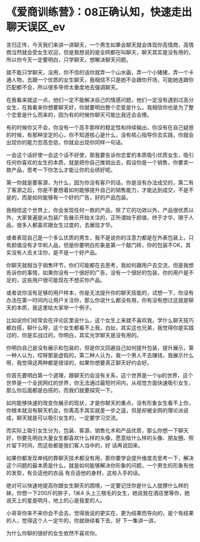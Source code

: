 # 《爱商训练营》：08正确认知，快速走出聊天误区_ev

言归正传，今天我们来讲一讲聊天，一个男生如果会聊天就会体现你高情商，高情商当然就会受女生欢迎，但是我想说的是全网都在叫聊天，聊天其实是没有用的，所以你今天一定要明白，只学聊天，想解决聊天问题。

就不能只学聊天，没用，你不信的话你就弄一个山水画，弄一个小猪猪，弄一个卡通人物，去跟一个优质的女生聊天，我相信不只是她不会跟你开场，可能她连跟你匹配都不会，所以很多导师太重度地去强调聊天。

在我看来就这一点，他们一定不能解决自己的情感问题，他们一定没有遇到过高分女生，在我看来你想要聊天好，你就要明白整个恋爱是什么，我相信你也是为了整个恋爱是什么而来的，因为有的时候你聊天可能比我还会会撩。

有的时候你又不会，你没有一个高手那样的稳定性和持续输出，你没有在自己疑惑的时候，有那种坚定的心，你不知道核心是什么，没有核心指导你去实践，你就会出现你的能力忽高忽低，你就会出现你同样一句话。

一会这个话好使一会这个话不好使，那我要告诉你恋爱的本质吸引优质女生，吸引任何你喜欢的女生的本质，就是把你自己推销出去，假设你是一个销售，你要卖一款产品，思考一下你怎么才能让你的业绩好呢。

第一你就是要客源，为什么，因为你没有客户的话，你是没有办法成交的，第二有了客源之后，你是不要想着如何能够提升自己的销售能力，才能达到成交，不是不是的，而是如何能够有一个好的广告，好的产品包装。

我相信这个世界上，你会发现任何一款的产品，除了它的功效以外，产品很优质以外，大家普遍是从包装广告展示开始关注的，正所谓始于颜值，终于才华，限于人品，很多人都喜欢跟女生过度的，去展现才华。

或者表现自己是一个多么优质的男生，我不是说你的注意力都是在外表包装上，只有颜值没有才华和人品，但是你要明白形象是第一个敲门砖，你的包装不OK，其实没有人去关注你，是不是一个好产品。

你聊天就相当于销售环节，你们可能都在去思考，我如何跟用户去交流，但是我想告诉你的事情，如果你没有一个很好的广告，没有一个很好的包装，你的用户是不足的，这些用户很可能现在不想买你产品。

或者说你没有足够的用户样本，你是无法提升你的聊天技能的，试想一下，你没有办法在第一时间内让用户关注你，那么你说什么都没有用，你有没有想过这就是聊天的本质，我这里给大家举一个例子。

比如说你们经常会在评论区里说什么，这个女生上来就不喜欢我，学什么聊天技巧都白搭，聊什么呀，这个女生都看不上我，白扯，其实这也兄弟，我觉得你是实践过的，你是实战过的，你明白，其实光学聊天是没有用的。

你明白自己是没有展示和包装的，但是你又回避自己如何提升包装，提升展示，第一种人认为，哎呀那是虚假的，第二种人认为，我一个男人不去赚钱，我展示什么呀，我觉得这两种都是错误的，如果你想要真正聊天好约会好。

你首先要明白第一个道理，跟聊天约会没有关系，这个世界是一个ip的世界，这个世界是一个全民网红的世界，你无法通过最短时间内，从视觉方面快速吸引女生，那么你后面都是白搭的，而我们就要探究一下。

如何能够快速的改变你展示的现状，才是你聊天的重点，没有形象女生看不上你，你根本就没有聊天机会，你离高手其实就差一步之遥，但是却被全网的理论派说成，聊天就是可以吸引女生的，一定要学习交流。

而实际上吸引女生分为，包装、客源、销售化术和产品优质，那么你想一下聊天好，你要先明白大量女生都喜欢什么样的头像，愿意给什么样的头像、朋友圈、照片留下时间，而这些都是我们客人当中的，好 话再说回来。

如果你都发现单纯的靠聊天技术都没有用，那你要学会提升维度去思考一下，解决这个问题的最本质是什么，就是如何能够解决你形象的问题，一个男生的形象有他的发型，有合适他的衣品 有合适他的身材，这些入手的话。

绝对可以快速地提高你跟女生聊天的困境，一定要记住你是什么人就撩什么样的妹，你想一下200斤的胖子，1米4 头上三根毛的女生，她说我在酒店里等你，她说天上的星是明月，地上的心是我爱的人。

小哥哥你来不来你会不会去，觉得我说的更实在，更为结果而导向的，是个有结果的人，觉得这个人一定牛的，你就继续看下去，好 下一集讲一讲。

为什么你聊的很好的女生依然不喜欢你。